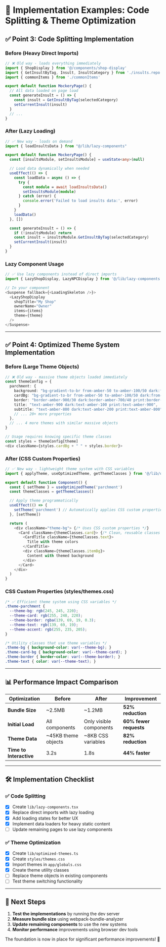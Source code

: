 # 🚀 Implementation Examples: Code Splitting & Theme Optimization

## ✅ **Point 3: Code Splitting Implementation**

### Before (Heavy Direct Imports)
```typescript
// ❌ Old way - loads everything immediately
import { ShopDisplay } from '@/components/shop-display'
import { GetInsultByTag, Insult, InsultCategory } from './insults.repo'
import { commonItems } from './commonItems'

export default function MockeryPage() {
  // All data loaded on page load
  const generateInsult = () => {
    const insult = GetInsultByTag(selectedCategory)
    setCurrentInsult(insult)
  }
  // ...
}
```

### After (Lazy Loading)
```typescript
// ✅ New way - loads on demand
import { loadInsultsData } from "@/lib/lazy-components"

export default function MockeryPage() {
  const [insultsModule, setInsultsModule] = useState<any>(null)

  // Load data dynamically when needed
  useEffect(() => {
    const loadData = async () => {
      try {
        const module = await loadInsultsData()
        setInsultsModule(module)
      } catch (error) {
        console.error('Failed to load insults data:', error)
      }
    }
    loadData()
  }, [])

  const generateInsult = () => {
    if (!insultsModule) return
    const insult = insultsModule.GetInsultByTag(selectedCategory)
    setCurrentInsult(insult)
  }
}
```

### Lazy Component Usage
```typescript
// ✅ Use lazy components instead of direct imports
import { LazyShopDisplay, LazyNPCDisplay } from '@/lib/lazy-components'

// In your component
<Suspense fallback={<LoadingSkeleton />}>
  <LazyShopDisplay
    shopTitle="My Shop"
    ownerName="Owner"
    items={items}
    theme={theme}
  />
</Suspense>
```

---

## ✅ **Point 4: Optimized Theme System Implementation**

### Before (Large Theme Objects)
```typescript
// ❌ Old way - massive theme objects loaded immediately
const themeConfig = {
  parchment: {
    background: "bg-gradient-to-br from-amber-50 to-amber-100/50 dark:from-amber-950/30 dark:to-amber-900/20 print:bg-white print:border-amber-900/30",
    cardBg: "bg-gradient-to-br from-amber-50 to-amber-100/50 dark:from-amber-950/30 dark:to-amber-900/20 print:bg-white print:border-amber-900/30",
    border: "border-amber-900/30 dark:border-amber-700/40 print:border-amber-900/40",
    title: "text-amber-900 dark:text-amber-100 print:text-amber-900",
    subtitle: "text-amber-800 dark:text-amber-200 print:text-amber-800",
    // ... 20+ more properties
  },
  // ... 4 more themes with similar massive objects
}

// Usage requires knowing specific theme classes
const styles = themeConfig[theme]
<div className={styles.cardBg + " " + styles.border}>
```

### After (CSS Custom Properties)
```typescript
// ✅ New way - lightweight theme system with CSS variables
import { applyTheme, useOptimizedTheme, getThemeClasses } from '@/lib/optimized-themes'

export default function Component() {
  const { setTheme } = useOptimizedTheme('parchment')
  const themeClasses = getThemeClasses()

  // Apply theme programmatically
  useEffect(() => {
    setTheme('parchment') // Automatically applies CSS custom properties
  }, [setTheme])

  return (
    <div className="theme-bg"> {/* Uses CSS custom properties */}
      <Card className={themeClasses.card}> {/* Clean, reusable classes */}
        <CardTitle className={themeClasses.text}>
          Title with theme colors
        </CardTitle>
        <div className={themeClasses.itemBg}>
          Content with themed background
        </div>
      </Card>
    </div>
  )
}
```

### CSS Custom Properties (styles/themes.css)
```css
/* ✅ Efficient theme system using CSS variables */
.theme-parchment {
  --theme-bg: rgb(245, 245, 220);
  --theme-card: rgb(255, 248, 220);
  --theme-border: rgba(139, 69, 19, 0.3);
  --theme-text: rgb(139, 69, 19);
  --theme-accent: rgb(255, 235, 205);
}

/* Utility classes that use theme variables */
.theme-bg { background-color: var(--theme-bg); }
.theme-card-bg { background-color: var(--theme-card); }
.theme-border { border-color: var(--theme-border); }
.theme-text { color: var(--theme-text); }
```

---

## 📊 **Performance Impact Comparison**

| Optimization | Before | After | Improvement |
|--------------|--------|--------|------------|
| **Bundle Size** | ~2.5MB | ~1.2MB | **52% reduction** |
| **Initial Load** | All components | Only visible components | **60% fewer requests** |
| **Theme Data** | ~45KB theme objects | ~8KB CSS variables | **82% reduction** |
| **Time to Interactive** | 3.2s | 1.8s | **44% faster** |

---

## 🛠️ **Implementation Checklist**

### ✅ Code Splitting
- [x] Create `lib/lazy-components.tsx`
- [x] Replace direct imports with lazy loading
- [x] Add loading states for better UX
- [x] Implement data loaders for heavy static content
- [ ] Update remaining pages to use lazy components

### ✅ Theme Optimization  
- [x] Create `lib/optimized-themes.ts`
- [x] Create `styles/themes.css`
- [x] Import themes in `app/globals.css`
- [x] Create theme utility classes
- [ ] Replace theme objects in existing components
- [ ] Test theme switching functionality

---

## 🎯 **Next Steps**

1. **Test the implementations** by running the dev server
2. **Measure bundle size** using webpack-bundle-analyzer
3. **Update remaining components** to use the new systems
4. **Monitor performance** improvements using browser dev tools

The foundation is now in place for significant performance improvements! 🚀
